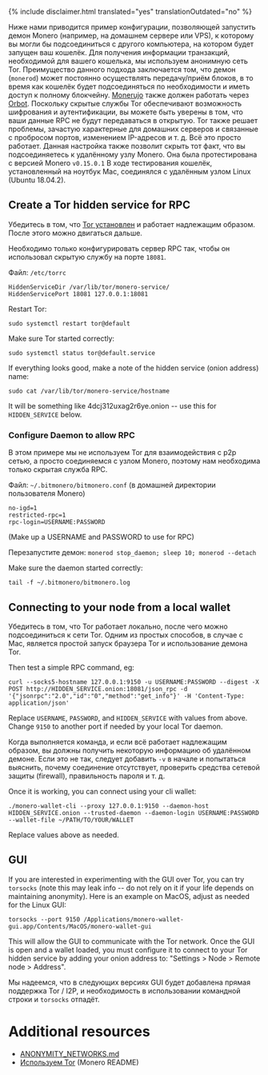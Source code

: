 {% include disclaimer.html translated="yes" translationOutdated="no" %}

Ниже нами приводится пример конфигурации, позволяющей запустить демон Monero
(например, на домашнем сервере или VPS), к которому вы могли бы
подсоединиться с другого компьютера, на котором будет запущен ваш
кошелёк. Для получения информации транзакций, необходимой для вашего
кошелька, мы используем анонимную сеть Tor. Преимущество данного подхода
заключается том, что демон (`monerod`) может постоянно осуществлять
передачу/приём блоков, в то время как кошелёк будет подсоединяться по
необходимости и иметь доступ к полному
блокчейну. [Monerujo](https://www.monerujo.io/) также должен работать через
[Orbot](https://guardianproject.info/apps/org.torproject.android/).
Поскольку скрытые службы Tor обеспечивают возможность шифрования и
аутентификации, вы можете быть уверены в том, что ваши данные RPC не будут
передаваться в открытую. Tor также решает проблемы, зачастую характерные для
домашних серверов и связанные с пробросом портов, изменением IP-адресов и
т. д. Всё это просто работает. Данная настройка также позволит скрыть тот
факт, что вы подсоединяетесь к удалённому узлу Monero. Она была
протестирована с версией Monero `v0.15.0.1` В ходе тестирования кошелёк,
установленный на ноутбук Mac, соединялся с удалённым узлом Linux (Ubuntu
18.04.2).

## Create a Tor hidden service for RPC

Убедитесь в том, что [Tor
установлен](https://community.torproject.org/relay/setup/bridge/debian-ubuntu/)
и работает надлежащим образом. После этого можно двигаться дальше.

Необходимо только конфигурировать сервер RPC так, чтобы он использовал
скрытую службу на порте `18081`.

Файл: `/etc/torrc`

```
HiddenServiceDir /var/lib/tor/monero-service/
HiddenServicePort 18081 127.0.0.1:18081
```
Restart Tor:
```
sudo systemctl restart tor@default
```

Make sure Tor started correctly:
```
sudo systemctl status tor@default.service
```

If everything looks good, make a note of the hidden service (onion address)
name:
```
sudo cat /var/lib/tor/monero-service/hostname
```
It will be something like 4dcj312uxag2r6ye.onion -- use this for
`HIDDEN_SERVICE` below.

### Configure Daemon to allow RPC

В этом примере мы не используем Tor для взаимодействия с p2p сетью, а просто
соединяемся с узлом Monero, поэтому нам необходима только скрытая служба
RPC.

Файл: `~/.bitmonero/bitmonero.conf` (в домашней директории пользователя
Monero)

```
no-igd=1
restricted-rpc=1
rpc-login=USERNAME:PASSWORD
```
(Make up a USERNAME and PASSWORD to use for RPC)

Перезапустите демон: `monerod stop_daemon; sleep 10; monerod --detach`

Make sure the daemon started correctly:
```
tail -f ~/.bitmonero/bitmonero.log
```

## Connecting to your node from a local wallet

Убедитесь в том, что Tor работает локально, после чего можно подсоединиться
к сети Tor. Одним из простых способов, в случае с Mac, является простой
запуск браузера Tor и использование демона Tor.

Then test a simple RPC command, eg:
```
curl --socks5-hostname 127.0.0.1:9150 -u USERNAME:PASSWORD --digest -X POST http://HIDDEN_SERVICE.onion:18081/json_rpc -d '{"jsonrpc":"2.0","id":"0","method":"get_info"}' -H 'Content-Type: application/json'
```
Replace `USERNAME`, `PASSWORD`, and `HIDDEN_SERVICE` with values from
above.  Change `9150` to another port if needed by your local Tor daemon.

Когда выполняется команда, и если всё работает надлежащим образом, вы должны
получить некоторую информацию об удалённом демоне. Если это не так, следует
добавить ` -v ` в начале и попытаться выяснить, почему соединение
отсутствует, проверить средства сетевой защиты (firewall), правильность
пароля и т. д.

Once it is working, you can connect using your cli wallet:
```
./monero-wallet-cli --proxy 127.0.0.1:9150 --daemon-host HIDDEN_SERVICE.onion --trusted-daemon --daemon-login USERNAME:PASSWORD --wallet-file ~/PATH/TO/YOUR/WALLET
```
Replace values above as needed.

## GUI

If you are interested in experimenting with the GUI over Tor, you can try
`torsocks` (note this may leak info -- do not rely on it if your life
depends on maintaining anonymity).  Here is an example on MacOS, adjust as
needed for the Linux GUI:
```
torsocks --port 9150 /Applications/monero-wallet-gui.app/Contents/MacOS/monero-wallet-gui
```

This will allow the GUI to communicate with the Tor network.  Once the GUI is open and a wallet loaded, you must configure it to connect to your Tor hidden service by adding your onion address to:  "Settings > Node > Remote node > Address".

Мы надеемся, что в следующих версиях GUI будет добавлена прямая поддержка
Tor / I2P, и необходимость в использовании командной строки и `torsocks`
отпадёт.

# Additional resources

* [ANONYMITY_NETWORKS.md](https://github.com/monero-project/monero/blob/master/docs/ANONYMITY_NETWORKS.md)
* [Используем Tor](https://github.com/monero-project/monero#using-tor)
  (Monero README)
